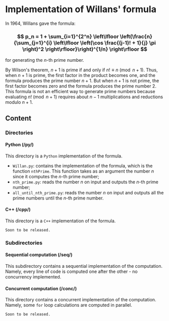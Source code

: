 <h1>Implementation of Willans' formula</h1>

In 1964, Willans gave the formula:

<h3 align="center">

$$
p_n = 1 + \sum_{i=1}^{2^n} \left\lfloor \left(\frac{n}{\sum_{j=1}^{i} \left\lfloor \left(\cos \frac{(j-1)! + 1}{j} \pi \right)^2 \right\rfloor}\right)^{1/n} \right\rfloor
$$

</h3>


for generating the $n$-th prime number.

By Wilson's theorem, $n+1$ is prime if and only if $n! \equiv n \pmod{n+1}$. Thus, when $n+1$ is prime, the first factor in the product becomes one, and the formula produces the prime number $n+1$. But when $n+1$ is not prime, the first factor becomes zero and the formula produces the prime number $2$. This formula is not an efficient way to generate prime numbers because evaluating $n! \pmod{n+1}$ requires about $n-1$ multiplications and reductions modulo $n+1$.

<h2>Content</h2>
<h3>Directories</h3>
<h4>Python (/py/)</h4>

This directory is a `Python` implementation of the formula.

- `Willan.py`:
contains the implementation of the formula, which is the function `nthPrime`. This function takes as an argument the number $n$ since it computes the $n$-th prime number;
- `nth_prime.py`:
reads the number $n$ on input and outputs the $n$-th prime number;
- `all_until_nth_prime.py`:
reads the number $n$ on input and outputs all the prime numbers until the $n$-th prime number.

<h4>C++ (/cpp/)</h4>

This directory is a `C++` implementation of the formula.

`Soon to be released.`

<h3>Subdirectories</h3>
<h4>Sequential computation (/seq/)</h4>

This subdirectory contains a sequential implementation of the computation. Namely, every line of code is computed one after the other - no concurrency implemented.

<h4> Concurrent computation (/conc/)</h4>

This directory contains a concurrent implementation of the computation. Namely, some `for` loop calculations are computed in parallel.

`Soon to be released.`